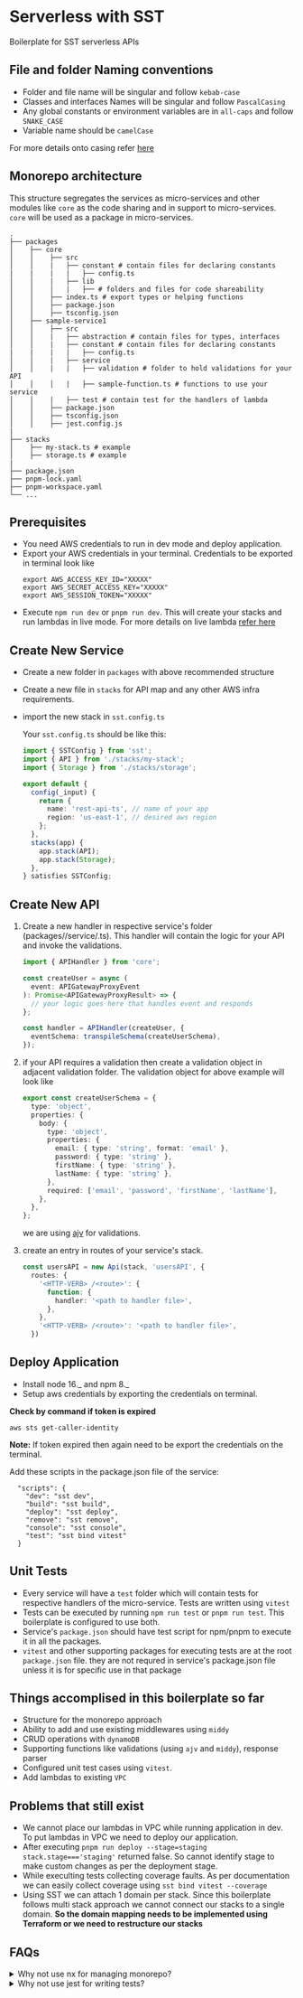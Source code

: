 # Serverless with SST

Boilerplate for SST serverless APIs

## File and folder Naming conventions

- Folder and file name will be singular and follow `kebab-case`
- Classes and interfaces Names will be singular and follow `PascalCasing`
- Any global constants or environment variables are in `all-caps` and follow `SNAKE_CASE`
- Variable name should be `camelCase`

For more details onto casing refer [here](https://medium.com/better-programming/string-case-styles-camel-pascal-snake-and-kebab-case-981407998841)

## Monorepo architecture

This structure segregates the services as micro-services and other modules like `core` as the code sharing and in support to micro-services. `core` will be used as a package in micro-services.

```
.
├── packages
│    ├── core
│    │    ├── src
│    │    |   ├── constant # contain files for declaring constants
|    |    |   |   ├── config.ts
│    │    |   ├── lib
│    │    │   |   ├── # folders and files for code shareability
│    │    ├── index.ts # export types or helping functions
│    │    ├── package.json
│    │    ├── tsconfig.json
│    ├── sample-service1
│    │    ├── src
│    │    |   ├── abstraction # contain files for types, interfaces
│    │    |   ├── constant # contain files for declaring constants
|    |    |   |   ├── config.ts
│    │    |   ├── service
│    │    |   |   ├── validation # folder to hold validations for your API
│    │    │   |   ├── sample-function.ts # functions to use your service
│    │    |   ├── test # contain test for the handlers of lambda
│    │    ├── package.json
│    │    ├── tsconfig.json
│    │    ├── jest.config.js
|
├── stacks
│    ├── my-stack.ts # example
│    ├── storage.ts # example
|
├── package.json
├── pnpm-lock.yaml
├── pnpm-workspace.yaml
└── ...
```

## Prerequisites

- You need AWS credentials to run in dev mode and deploy application.
- Export your AWS credentials in your terminal.
  Credentials to be exported in terminal look like
  ```
  export AWS_ACCESS_KEY_ID="XXXXX"
  export AWS_SECRET_ACCESS_KEY="XXXXX"
  export AWS_SESSION_TOKEN="XXXXX"
  ```
- Execute `npm run dev` or `pnpm run dev`. This will create your stacks and run lambdas in live mode. For more details on live lambda [refer here](https://docs.sst.dev/live-lambda-development)

## Create New Service

- Create a new folder in `packages` with above recommended structure
- Create a new file in `stacks` for API map and any other AWS infra requirements.
- import the new stack in `sst.config.ts`

  Your `sst.config.ts` should be like this:

  ```typescript
  import { SSTConfig } from 'sst';
  import { API } from './stacks/my-stack';
  import { Storage } from './stacks/storage';

  export default {
    config(_input) {
      return {
        name: 'rest-api-ts', // name of your app
        region: 'us-east-1', // desired aws region
      };
    },
    stacks(app) {
      app.stack(API);
      app.stack(Storage);
    },
  } satisfies SSTConfig;
  ```

## Create New API

1. Create a new handler in respective service's folder (packages/<service>/service/<new handler file>.ts).
   This handler will contain the logic for your API and invoke the validations.

   ```typescript
   import { APIHandler } from 'core';

   const createUser = async (
     event: APIGatewayProxyEvent
   ): Promise<APIGatewayProxyResult> => {
     // your logic goes here that handles event and responds
   };

   const handler = APIHandler(createUser, {
     eventSchema: transpileSchema(createUserSchema),
   });
   ```

2. if your API requires a validation then create a validation object in adjacent validation folder. The validation object for above example will look like

   ```typescript
   export const createUserSchema = {
     type: 'object',
     properties: {
       body: {
         type: 'object',
         properties: {
           email: { type: 'string', format: 'email' },
           password: { type: 'string' },
           firstName: { type: 'string' },
           lastName: { type: 'string' },
         },
         required: ['email', 'password', 'firstName', 'lastName'],
       },
     },
   };
   ```

   we are using [ajv](https://ajv.js.org/) for validations.

3. create an entry in routes of your service's stack.

   ```typescript
   const usersAPI = new Api(stack, 'usersAPI', {
     routes: {
       '<HTTP-VERB> /<route>': {
         function: {
           handler: '<path to handler file>',
         },
       },
       '<HTTP-VERB> /<route>': '<path to handler file>',
     })
   ```

## Deploy Application

- Install node 16._ and npm 8._
- Setup aws credentials by exporting the credentials on terminal.

**Check by command if token is expired**

```
aws sts get-caller-identity
```

**Note:** If token expired then again need to be export the credentials on the terminal.

Add these scripts in the package.json file of the service:

```
  "scripts": {
    "dev": "sst dev",
    "build": "sst build",
    "deploy": "sst deploy",
    "remove": "sst remove",
    "console": "sst console",
    "test": "sst bind vitest"
  }
```

## Unit Tests

- Every service will have a `test` folder which will contain tests for respective handlers of the micro-service. Tests are written using `vitest`
- Tests can be executed by running `npm run test` or `pnpm run test`. This boilerplate is configured to use both.
- Service's `package.json` should have test script for npm/pnpm to execute it in all the packages.
- `vitest` and other supporting packages for executing tests are at the root `package.json` file. they are not requred in service's package.json file unless it is for specific use in that package

## Things accomplised in this boilerplate so far

- Structure for the monorepo approach
- Ability to add and use existing middlewares using `middy`
- CRUD operations with `dynamoDB`
- Supporting functions like validations (using `ajv` and `middy`), response parser
- Configured unit test cases using `vitest`.
- Add lambdas to existing `VPC`

## Problems that still exist

- We cannot place our lambdas in VPC while running application in dev. To put lambdas in VPC we need to deploy our application.
- After executing `pnpm run deploy --stage=staging` `stack.stage==='staging'` returned false. So cannot identify stage to make custom changes as per the deployment stage.
- While execulting tests collecting coverage faults. As per documentation we can easily collect coverage using `sst bind vitest --coverage`
- Using SST we can attach 1 domain per stack. Since this boilerplate follows multi stack approach we cannot connect our stacks to a single domain. **So the domain mapping needs to be implemented using Terraform or we need to restructure our stacks**

## FAQs

<details>
<summary>Why not use nx for managing monorepo?</summary>

_With the achievements made so far we explicity did not require nx. To execute tests from a single command npm workspaces is doing the trick. pnpm is helped dependency management._

_So **yes**, tomorrow we might need to include nx when we want some features that nx suppprts but npm or pnpm does not_

</details>

<details>
<summary>Why not use jest for writing tests?</summary>

_SST gives out of box support for vitest. When executing tests using vitest SST actually binds our AWS infra for executing tests. This capability is not supported with jest_

_If we don't need to bind then we can consider using jest_

</details>
